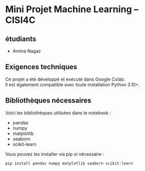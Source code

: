 # Mini Projet Machine Learning – CISI4C

## étudiants

- Amina Nagaz

## Exigences techniques

Ce projet a été développé et exécuté dans Google Colab.  
Il est également compatible avec toute installation Python 3.10+.

## Bibliothèques nécessaires

Voici les bibliothèques utilisées dans le notebook :

- pandas
- numpy
- matplotlib
- seaborn
- scikit-learn

Vous pouvez les installer via pip si nécessaire :

```bash
pip install pandas numpy matplotlib seaborn scikit-learn